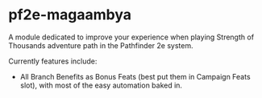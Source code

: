 # pf2e-magaambya
A module dedicated to improve your experience when playing Strength of Thousands adventure path in the Pathfinder 2e system.

Currently features include:
- All Branch Benefits as Bonus Feats (best put them in Campaign Feats slot), with most of the easy automation baked in.
